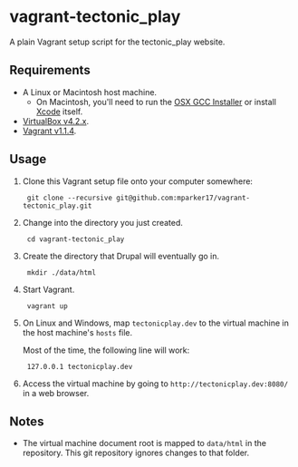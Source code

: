 # vagrant-tectonic_play #

A plain Vagrant setup script for the tectonic_play website.

## Requirements ##

* A Linux or Macintosh host machine.
    * On Macintosh, you'll need to run the [OSX GCC Installer][osx-gcc-installer] or install [Xcode][xcode] itself.
* [VirtualBox v4.2.x][virtualbox].
* [Vagrant v1.1.4][vagrant].

[osx-gcc-installer]: https://github.com/kennethreitz/osx-gcc-installer
[xcode]: https://developer.apple.com/technologies/mac/#xcode
[virtualbox]: https://www.virtualbox.org/
[vagrant]: http://www.vagrantup.com/

## Usage ##

1. Clone this Vagrant setup file onto your computer somewhere:

        git clone --recursive git@github.com:mparker17/vagrant-tectonic_play.git

2. Change into the directory you just created.

        cd vagrant-tectonic_play

3. Create the directory that Drupal will eventually go in.

        mkdir ./data/html

4. Start Vagrant.

        vagrant up

5. On Linux and Windows, map `tectonicplay.dev` to the virtual machine in the host machine's `hosts` file.

    Most of the time, the following line will work:

        127.0.0.1 tectonicplay.dev

6. Access the virtual machine by going to `http://tectonicplay.dev:8080/` in a web browser.

## Notes ##

* The virtual machine document root is mapped to `data/html` in the repository. This git repository ignores changes to that folder.
